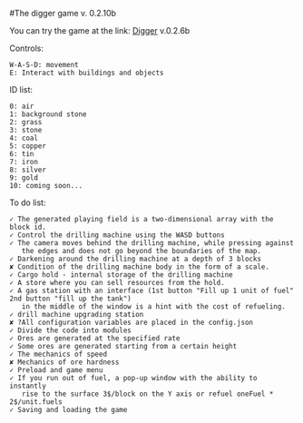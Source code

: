 #The digger game v. 0.2.10b

You can try the game at the link: [Digger](http://q90175e4.beget.tech) v.0.2.6b

Controls:
    
    W-A-S-D: movement
    E: Interact with buildings and objects

ID list:

    0: air
    1: background stone
    2: grass
    3: stone
    4: coal
    5: copper
    6: tin
    7: iron
    8: silver
    9: gold
    10: coming soon...

To do list:

    ✓ The generated playing field is a two-dimensional array with the block id.
    ✓ Control the drilling machine using the WASD buttons
    ✓ The camera moves behind the drilling machine, while pressing against 
       the edges and does not go beyond the boundaries of the map.
    ✓ Darkening around the drilling machine at a depth of 3 blocks
    ✘ Condition of the drilling machine body in the form of a scale.
    ✓ Cargo hold - internal storage of the drilling machine
    ✓ A store where you can sell resources from the hold.
    ✓ A gas station with an interface (1st button "Fill up 1 unit of fuel" 2nd button "fill up the tank")
       in the middle of the window is a hint with the cost of refueling.
    ✓ drill machine upgrading station
    ✘ ?All configuration variables are placed in the config.json
    ✓ Divide the code into modules
    ✓ Ores are generated at the specified rate
    ✓ Some ores are generated starting from a certain height
    ✓ The mechanics of speed
    ✘ Mechanics of ore hardness
    ✓ Preload and game menu
    ✓ If you run out of fuel, a pop-up window with the ability to instantly 
       rise to the surface 3$/block on the Y axis or refuel oneFuel * 2$/unit.fuels
    ✓ Saving and loading the game
